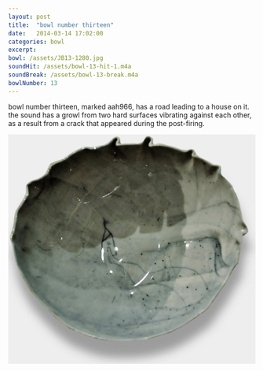 ```yaml
---
layout: post
title:  "bowl number thirteen"
date:   2014-03-14 17:02:00
categories: bowl
excerpt: 
bowl: /assets/JB13-1280.jpg
soundHit: /assets/bowl-13-hit-1.m4a
soundBreak: /assets/bowl-13-break.m4a
bowlNumber: 13
---
```


bowl number thirteen, marked aah966, has a road leading to a house on it. the sound has a growl from two hard surfaces vibrating against each other, as a result from a crack that appeared during the post-firing.

<img src="/assets/JB13-1280.jpg" class="bowl-large"/>




